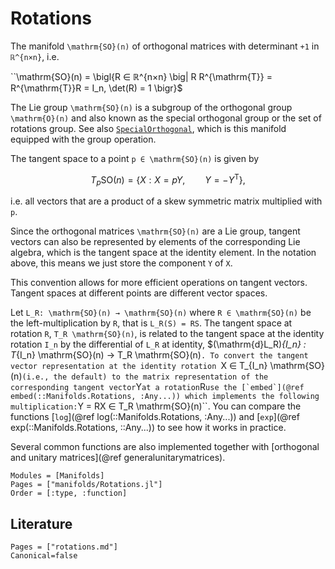 # Rotations

The manifold ``\mathrm{SO}(n)`` of orthogonal matrices with determinant ``+1`` in ``ℝ^{n×n}``, i.e.

``\mathrm{SO}(n) = \bigl\{R ∈ ℝ^{n×n} \big| R R^{\mathrm{T}} =
R^{\mathrm{T}}R = I_n, \det(R) = 1 \bigr\}$

The Lie group ``\mathrm{SO}(n)`` is a subgroup of the orthogonal group ``\mathrm{O}(n)`` and also known as the special orthogonal group or the set of rotations group.
See also [`SpecialOrthogonal`](@ref), which is this manifold equipped with the group operation.

The tangent space to a point ``p ∈ \mathrm{SO}(n)`` is given by

```math
T_p\mathrm{SO}(n) = \{X : X=pY,\qquad Y=-Y^{\mathrm{T}}\},
```

i.e. all vectors that are a product of a skew symmetric matrix multiplied with ``p``.

Since the orthogonal matrices ``\mathrm{SO}(n)`` are a Lie group, tangent vectors can also be
represented by elements of the corresponding Lie algebra, which is the tangent space at the identity element.
In the notation above, this means we just store the component ``Y`` of ``X``.

This convention allows for more efficient operations on tangent vectors.
Tangent spaces at different points are different vector spaces.

Let ``L_R: \mathrm{SO}(n) → \mathrm{SO}(n)`` where ``R ∈ \mathrm{SO}(n)`` be the left-multiplication by ``R``, that is ``L_R(S) = RS``.
The tangent space at rotation ``R``, ``T_R \mathrm{SO}(n)``, is related to the tangent space at the identity rotation ``I_n`` by the differential of ``L_R`` at identity, $(\mathrm{d}L_R)_{I_n} : T_{I_n} \mathrm{SO}(n) → T_R \mathrm{SO}(n)``.
To convert the tangent vector representation at the identity rotation ``X ∈ T_{I_n} \mathrm{SO}(n)`` (i.e., the default) to the matrix representation of the corresponding tangent vector ``Y`` at a rotation ``R`` use the [`embed`](@ref embed(::Manifolds.Rotations, :Any...)) which implements the following multiplication: ``Y = RX ∈ T_R \mathrm{SO}(n)``.
You can compare the functions [`log`](@ref log(::Manifolds.Rotations, :Any...)) and [`exp`](@ref exp(::Manifolds.Rotations, ::Any...)) to see how it works in practice.

Several common functions are also implemented together with [orthogonal and unitary matrices](@ref generalunitarymatrices).

```@autodocs
Modules = [Manifolds]
Pages = ["manifolds/Rotations.jl"]
Order = [:type, :function]
```

## Literature

```@bibliography
Pages = ["rotations.md"]
Canonical=false
```
